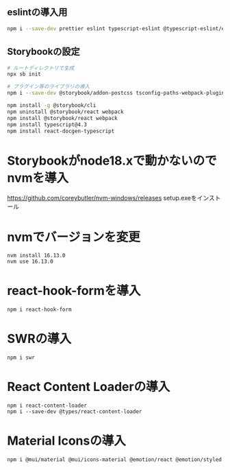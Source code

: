 ## eslintの導入用
```bash
npm i --save-dev prettier eslint typescript-eslint @typescript-eslint/eslint-plugin @typescript-eslint/parser eslint-config-prettier eslint-plugin-prettier eslint-plugin-react eslint-plugin-react-hooks eslint-plugin-import
```

## Storybookの設定
```bash
# ルートディレクトリで生成
npx sb init

# プラグイン等のライブラリの導入
npm i --save-dev @storybook/addon-postcss tsconfig-paths-webpack-plugin @babel/plugin-proposal-class-properties @babel/plugin-proposal-private-methods @babel/plugin-proposal-private-property-in-object tsconfig-paths-webpack-plugin @mdx-js/react

npm install -g @storybook/cli
npm uninstall @storybook/react webpack
npm install @storybook/react webpack
npm install typescript@4.3
npm install react-docgen-typescript
```

# Storybookがnode18.xで動かないのでnvmを導入
 https://github.com/coreybutler/nvm-windows/releases
 setup.exeをインストール

# nvmでバージョンを変更
```
nvm install 16.13.0
nvm use 16.13.0
```

# react-hook-formを導入
```
npm i react-hook-form
```

# SWRの導入
```
npm i swr
```

# React Content Loaderの導入
```
npm i react-content-loader
npm i --save-dev @types/react-content-loader
```

# Material Iconsの導入
```
npm i @mui/material @mui/icons-material @emotion/react @emotion/styled
```